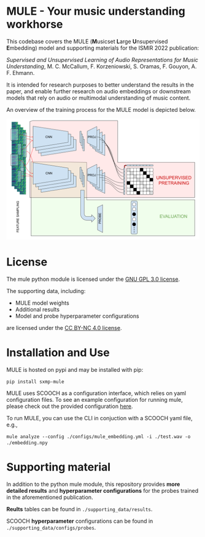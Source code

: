 # MULE - Your music understanding workhorse

This codebase covers the MULE (**M**usicset **L**arge **U**nsupervised **E**mbedding) model and supporting materials for the ISMIR 2022 publication:

*Supervised and Unsupervised Learning of Audio Representations for Music Understanding*, M. C. McCallum, F. Korzeniowski, S. Oramas, F. Gouyon, A. F. Ehmann.

It is intended for research purposes to better understand the results in the paper, and enable further research on audio embeddings or downstream models that rely on audio or multimodal understanding of music content.

An overview of the training process for the MULE model is depicted below.

![MULE model](/img/MULEDiagram.png?raw=true)

# License

The mule python module is licensed under the [GNU GPL 3.0 license](https://www.gnu.org/licenses/gpl-3.0.en.html).

The supporting data, including:

 - MULE model weights
 - Additional results
 - Model and probe hyperparameter configurations

are licensed under the [CC BY-NC 4.0 license](https://creativecommons.org/licenses/by-nc/4.0/legalcode).

# Installation and Use

MULE is hosted on pypi and may be installed with pip:

```
pip install sxmp-mule
```

MULE uses SCOOCH as a configuration interface, which relies on yaml configuration files. To see an example configuration for running mule, please check out the provided configuration [here](/configs/mule_embedding.yml).

To run MULE, you can use the CLI in conjuction with a SCOOCH yaml file, e.g.,

```
mule analyze --config ./configs/mule_embedding.yml -i ./test.wav -o ./embedding.npy
```

# Supporting material

In addition to the python mule module, this repository provides **more detailed results** and **hyperparameter configurations** for the probes trained in the aforementioned publication.

**Reults** tables can be found in `./supporting_data/results`.

SCOOCH **hyperparameter** configurations can be found in `./supporting_data/configs/probes`.
